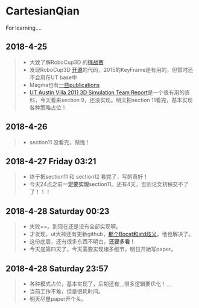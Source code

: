 # CartesianQian
For learning....

## 2018-4-25
> * 大致了解RoboCup3D 的[挑战赛](https://github.com/magmaOffenburg/magmaChallenge)
> * 发现RoboCup3D [开源](http://wiki.robocup.org/Soccer_Simulation_League/3DResources)的代码，2015的KeyFrame是有用的，但暂时还不会用在UT base中
> * Magma也有[一些publications](https://robocup.hs-offenburg.de/en/publications/)
> * [UT Austin Villa 2011 3D Simulation Team Report](http://www.cs.utexas.edu/~pstone/Papers/bib2html-links/AI1110-macalpine.pdf)是一个很有用的资料，今天看来section 9，还没实现。明天把section 11看完，基本实现各种策略占位！

## 2018-4-26
> * section11 没看完，惭愧！

## 2018-4-27 Friday 03:21
> * 终于把section11 和 section12 看完了，写的真好！
> * 今天24点之前**一定要实现**section11。还有4天，否则论文初稿交不了了！！！

## 2018-4-28 Saturday 00:23
> * 失败==。到现在还是没有全部实现啊。
> * 才发现，ut大神还有更新github，[那个Boost和std歧义](https://blog.csdn.net/fsdgsddaer/article/details/79948957)，他也解决了。
> * 这份底层，还有很多东西不明白，__还要多看！__
> * 今天是第四天了，今天需要实现诸多细节，明日开始写paper。

## 2018-4-28 Saturday 23:57
> * 各种模式占位，基本实现了，后期还有__很多逻辑要优化！__
> * 当前工作不难，但是很耗时间。
> * 明天尽量paper开个头。
